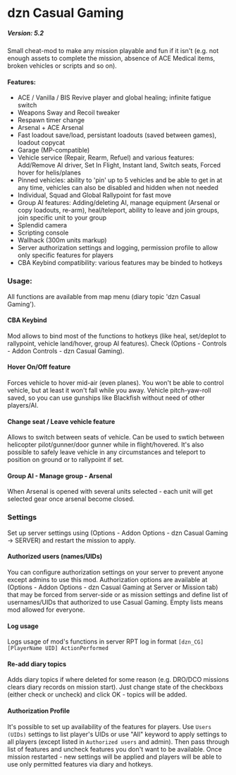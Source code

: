 # dzn Casual Gaming
##### Version: 5.2

Small cheat-mod to make any mission playable and fun if it isn't (e.g. not enough assets to complete the mission, absence of ACE Medical items, broken vehicles or scripts and so on). 

#### Features:
- ACE / Vanilla / BIS Revive player and global healing; infinite fatigue switch
- Weapons Sway and Recoil tweaker
- Respawn timer change
- Arsenal + ACE Arsenal
- Fast loadout save/load, persistant loadouts (saved between games), loadout copycat
- Garage (MP-compatible)
- Vehicle service (Repair, Rearm, Refuel) and various features: Add/Remove AI driver, Set In Flight, Instant land, Switch seats, Forced hover for helis/planes
- Pinned vehicles: ability to 'pin' up to 5 vehicles and be able to get in at any time, vehicles can also be disabled and hidden when not needed
- Individual, Squad and Global Rallypoint for fast move
- Group AI features: Adding/deleting AI, manage equipment (Arsenal or copy loadouts, re-arm), heal/teleport, ability to leave and join groups, join specific unit to your group
- Splendid camera
- Scripting console
- Wallhack (300m units markup)
- Server authorization settings and logging, permission profile to allow only specific features for players
- CBA Keybind compatibility: various features may be binded to hotkeys

### Usage:
All functions are available from map menu (diary topic 'dzn Casual Gaming').

#### CBA Keybind
Mod allows to bind most of the functions to hotkeys (like heal, set/deplot to rallypoint, vehicle land/hover, group AI features). Check (Options - Controls - Addon Controls - dzn Casual Gaming). 

#### Hover On/Off feature
Forces vehicle to hover mid-air (even planes). You won't be able to control vehicle, but at least it won't fall while you away. Vehicle pitch-yaw-roll saved, so you can use gunships like Blackfish without need of other players/AI.

#### Change seat / Leave vehicle feature
Allows to switch between seats of vehicle. Can be used to swtich between helicopter pilot/gunner/door gunner while in flight/hovered. 
It's also possible to safely leave vehicle in any circumstances and teleport to position on ground or to rallypoint if set.

#### Group AI - Manage group - Arsenal
When Arsenal is opened with several units selected - each unit will get selected gear once arsenal become closed.

### Settings
Set up server settings using (Options - Addon Options - dzn Casual Gaming -> SERVER) and restart the mission to apply.

#### Authorized users (names/UIDs)
You can configure authorization settings on your server to prevent anyone except admins to use this mod. 
Authorization options are available at (Options - Addon Options - dzn Casual Gaming at Server or Mission tab) that may be forced from server-side or as mission settings and define list of usernames/UIDs that authorized to use Casual Gaming. Empty lists means mod allowed for everyone.

#### Log usage
Logs usage of mod's functions in server RPT log in format `[dzn_CG][PlayerName UID] ActionPerformed`

#### Re-add diary topics
Adds diary topics if where deleted for some reason (e.g. DRO/DCO missions clears diary records on mission start). Just change state of the checkboxs (either check or uncheck) and click OK - topics will be added.

#### Authorization Profile
It's possible to set up availability of the features for players. Use ```Users (UIDs)``` settings to list player's UIDs or use "All" keyword to apply settings to all players (except listed in ```Authorized users``` and admin). Then pass through list of features and uncheck features you don't want to be available. Once mission restarted - new settings will be applied and players will be able to use only permitted features via diary and hotkeys.

